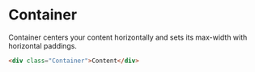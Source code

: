 # Container

Container centers your content horizontally and sets its max-width with horizontal paddings.

```html
<div class="Container">Content</div>
```
